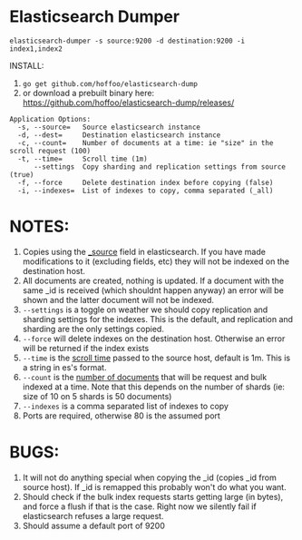 Elasticsearch Dumper
===

```elasticsearch-dumper -s source:9200 -d destination:9200 -i index1,index2```

INSTALL:
1. ```go get github.com/hoffoo/elasticsearch-dump```
2. or download a prebuilt binary here: https://github.com/hoffoo/elasticsearch-dump/releases/


```
Application Options:
  -s, --source=   Source elasticsearch instance
  -d, --dest=     Destination elasticsearch instance
  -c, --count=    Number of documents at a time: ie "size" in the scroll request (100)
  -t, --time=     Scroll time (1m)
      --settings  Copy sharding and replication settings from source (true)
  -f, --force     Delete destination index before copying (false)
  -i, --indexes=  List of indexes to copy, comma separated (_all)
```

NOTES:
==

1. Copies using the [_source](http://www.elasticsearch.org/guide/en/elasticsearch/reference/current/mapping-source-field.html) field in elasticsearch. If you have made modifications to it (excluding fields, etc) they will not be indexed on the destination host.
1. All documents are created, nothing is updated. If a document with the same _id is received (which shouldnt happen anyway) an error will be shown and the latter document will not be indexed.
1. ```--settings``` is a toggle on weather we should copy replication and sharding settings for the indexes. This is the default, and replication and sharding are the only settings copied.
1. ```--force``` will delete indexes on the destination host. Otherwise an error will be returned if the index exists
1. ```--time``` is the [scroll time](http://www.elasticsearch.org/guide/en/elasticsearch/reference/current/search-request-scroll.html#scroll-search-context) passed to the source host, default is 1m. This is a string in es's format.
1. ```--count``` is the [number of documents](http://www.elasticsearch.org/guide/en/elasticsearch/reference/current/search-request-scroll.html#scroll-scan) that will be request and bulk indexed at a time. Note that this depends on the number of shards (ie: size of 10 on 5 shards is 50 documents)
1. ```--indexes``` is a comma separated list of indexes to copy
1. Ports are required, otherwise 80 is the assumed port

BUGS:
==

1. It will not do anything special when copying the _id (copies _id from source host). If _id is remapped this probably won't do what you want.
1. Should check if the bulk index requests starts getting large (in bytes), and force a flush if that is the case. Right now we silently fail if elasticsearch refuses a large request.
1. Should assume a default port of 9200
